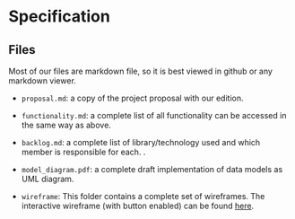 # Specification

## Files

Most of our files are markdown file, so it is best viewed in github or any markdown viewer.

-  `proposal.md`: a copy of the project proposal with our edition.

- `functionality.md`: a complete list of all functionality can be accessed in the same way as above.

- `backlog.md`: a complete list of library/technology used and which member is responsible for each. . 

- `model_diagram.pdf`: a complete draft implementation of data models as UML diagram.

- `wireframe`: This folder contains a complete set of wireframes. The interactive wireframe (with button enabled) can be found [here](https://projects.invisionapp.com/share/5YDX0P9QT#/screens/257954292).
